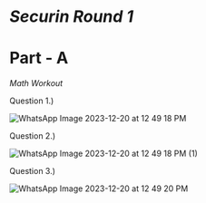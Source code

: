 # *Securin Round 1*

# Part - A

*Math Workout*

Question 1.)

![WhatsApp Image 2023-12-20 at 12 49 18 PM](https://github.com/Samuel-2552/Securin/assets/104893913/f01f447a-ecaf-49b3-9a2b-a285f672a927)

Question 2.)

![WhatsApp Image 2023-12-20 at 12 49 18 PM (1)](https://github.com/Samuel-2552/Securin/assets/104893913/3378d520-a5c1-44e6-9b72-81ab810c3620)

Question 3.)

![WhatsApp Image 2023-12-20 at 12 49 20 PM](https://github.com/Samuel-2552/Securin/assets/104893913/904fdf79-1980-4613-9130-5beac691cdcd)

